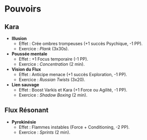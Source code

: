 # Pouvoirs
## Kara
- **Illusion**  
  - Effet : Crée ombres trompeuses (+1 succès Psychique, -1 PP).  
  - Exercice : *Plank* (3x30s).  
- **Poussée mentale**  
  - Effet : +1 Focus temporaire (-1 PP).  
  - Exercice : *Concentration* (2 min).  
- **Vision du Flux**  
  - Effet : Anticipe menace (+1 succès Exploration, -1 PP).  
  - Exercice : *Russian Twists* (3x20).  
- **Lien sauvage**  
  - Effet : Boost Varkis et Kara (+1 Force ou Agilité, -1 PP).  
  - Exercice : *Shadow Boxing* (2 min).  

## Flux Résonant
- **Pyrokinésie**  
  - Effet : Flammes instables (Force + Conditioning, -2 PP).  
  - Exercice : *Sprints* (2 min).  
